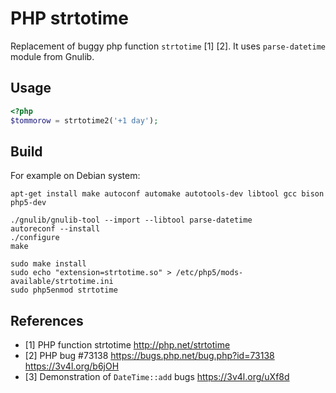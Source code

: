 # PHP strtotime

Replacement of buggy php function `strtotime` [1] [2]. It uses `parse-datetime` module from Gnulib.

## Usage

```php
<?php
$tommorow = strtotime2('+1 day');
```

## Build

For example on Debian system:
```
apt-get install make autoconf automake autotools-dev libtool gcc bison php5-dev

./gnulib/gnulib-tool --import --libtool parse-datetime
autoreconf --install
./configure
make

sudo make install
sudo echo "extension=strtotime.so" > /etc/php5/mods-available/strtotime.ini
sudo php5enmod strtotime
```

## References

 - [1] PHP function strtotime http://php.net/strtotime
 - [2] PHP bug #73138 https://bugs.php.net/bug.php?id=73138 https://3v4l.org/b6jOH
 - [3] Demonstration of `DateTime::add` bugs https://3v4l.org/uXf8d
